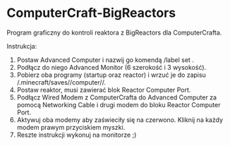 # ComputerCraft-BigReactors
Program graficzny do kontroli reaktora z BigReactors dla ComputerCrafta.


Instrukcja:
1) Postaw Advanced Computer i nazwij go komendą /label set <nazwa>.
2) Podłącz do niego Advanced Monitor (6 szerokość i 3 wysokość).
3) Pobierz oba programy (startup oraz reactor) i wrzuć je do zapisu /.minecraft/saves/<NAZWA>/computer/<ID>/.
4) Postaw reaktor, musi zawierać blok Reactor Computer Port.
5) Podłącz Wired Modem z ComputerCrafta do Advanced Computer za pomocą Networking Cable i drugi modem do bloku Reactor Computer Port.
6) Aktywuj oba modemy aby zaświeciły się na czerwono. Kliknij na każdy modem prawym przyciskiem myszki.
7) Reszte instrukcji wykonuj na monitorze ;)
